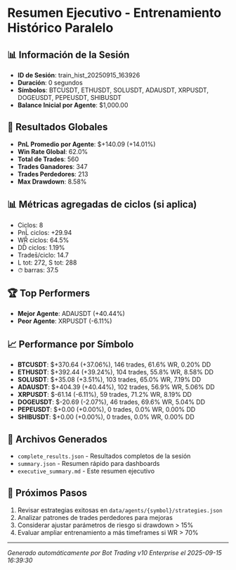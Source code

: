 # Resumen Ejecutivo - Entrenamiento Histórico Paralelo

## 📊 Información de la Sesión
- **ID de Sesión**: train_hist_20250915_163926
- **Duración**: 0 segundos
- **Símbolos**: BTCUSDT, ETHUSDT, SOLUSDT, ADAUSDT, XRPUSDT, DOGEUSDT, PEPEUSDT, SHIBUSDT
- **Balance Inicial por Agente**: $1,000.00

## 🎯 Resultados Globales
- **PnL Promedio por Agente**: $+140.09 (+14.01%)
- **Win Rate Global**: 62.0%
- **Total de Trades**: 560
- **Trades Ganadores**: 347
- **Trades Perdedores**: 213
- **Max Drawdown**: 8.58%

## 📊 Métricas agregadas de ciclos (si aplica)
- Ciclos: 8
- PnL̄ ciclos: +29.94
- WR̄ ciclos: 64.5%
- DD̄ ciclos: 1.19%
- Trades̄/ciclo: 14.7
- L tot: 272, S tot: 288
- ⏱̄ barras: 37.5


## 🏆 Top Performers
- **Mejor Agente**: ADAUSDT (+40.44%)
- **Peor Agente**: XRPUSDT (-6.11%)

## 📈 Performance por Símbolo
- **BTCUSDT**: $+370.64 (+37.06%), 146 trades, 61.6% WR, 0.20% DD
- **ETHUSDT**: $+392.44 (+39.24%), 104 trades, 55.8% WR, 8.58% DD
- **SOLUSDT**: $+35.08 (+3.51%), 103 trades, 65.0% WR, 7.19% DD
- **ADAUSDT**: $+404.39 (+40.44%), 102 trades, 56.9% WR, 5.06% DD
- **XRPUSDT**: $-61.14 (-6.11%), 59 trades, 71.2% WR, 8.19% DD
- **DOGEUSDT**: $-20.69 (-2.07%), 46 trades, 69.6% WR, 5.04% DD
- **PEPEUSDT**: $+0.00 (+0.00%), 0 trades, 0.0% WR, 0.00% DD
- **SHIBUSDT**: $+0.00 (+0.00%), 0 trades, 0.0% WR, 0.00% DD

## 📁 Archivos Generados
- `complete_results.json` - Resultados completos de la sesión
- `summary.json` - Resumen rápido para dashboards
- `executive_summary.md` - Este resumen ejecutivo

## 🎯 Próximos Pasos
1. Revisar estrategias exitosas en `data/agents/{symbol}/strategies.json`
2. Analizar patrones de trades perdedores para mejoras
3. Considerar ajustar parámetros de riesgo si drawdown > 15%
4. Evaluar ampliar entrenamiento a más timeframes si WR > 70%

---
*Generado automáticamente por Bot Trading v10 Enterprise el 2025-09-15 16:39:30*
